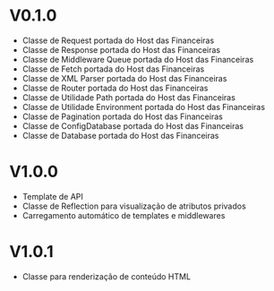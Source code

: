 # V0.1.0

- Classe de Request portada do Host das Financeiras
- Classe de Response portada do Host das Financeiras
- Classe de Middleware Queue portada do Host das Financeiras
- Classe de Fetch portada do Host das Financeiras
- Classe de XML Parser portada do Host das Financeiras
- Classe de Router portada do Host das Financeiras
- Classe de Utilidade Path portada do Host das Financeiras
- Classe de Utilidade Environment portada do Host das Financeiras
- Classe de Pagination portada do Host das Financeiras
- Classe de ConfigDatabase portada do Host das Financeiras
- Classe de Database portada do Host das Financeiras

# V1.0.0

- Template de API
- Classe de Reflection para visualização de atributos privados
- Carregamento automático de templates e middlewares

# V1.0.1

- Classe para renderização de conteúdo HTML
